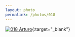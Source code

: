 ```yaml
---
layout: photo
permalink: /photos/018
---
```


[![018 Arturo](https://c1.staticflickr.com/1/373/19455531179_be118ce824_c.jpg)](https://www.flickr.com/photos/131440297@N08/19455531179/){:target="_blank"}
